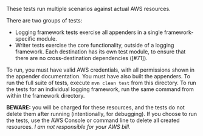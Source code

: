 These tests run multiple scenarios against actual AWS resources.

There are two groups of tests:

* Logging framework tests exercise all appenders in a single framework-specific module.
* Writer tests exercise the core functionality, outside of a logging framework. Each
  destination has its own test module, to ensure that there are no cross-destination
  dependencies ([#71]).

To run, you must have valid AWS credentials, with all permissions shown in the appender documentation. You must have also built
the appenders. To run the full suite of tests, execute `mvn clean test` from this directory. To run the tests for an individual
logging framework, run the same command from within the framework directory.

**BEWARE:** you will be charged for these resources, and the tests do not delete them after running (intentionally, for debugging).
If you choose to run the tests, use the AWS Console or command line to delete all created resources. *I am not responsible for
your AWS bill.*
